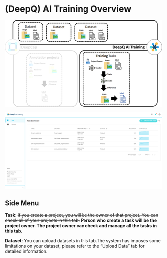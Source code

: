 # \(DeepQ\) AI Training Overview



![](../.gitbook/assets/image%20%28138%29.png)

![](../.gitbook/assets/image%20%2841%29.png)

## Side Menu

**Task**: ~~If you create a project, you will be the owner of that project. You can check all of your projects in this tab.~~  **Person who create a task will be the project owner.  The project owner can check and manage all the tasks in this tab.**

**Dataset**: You can upload datasets in this tab.The system has imposes some limitations on your dataset, please refer to the “Upload Data” tab for detailed information. 

